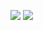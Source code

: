 ![](https://github.com/xdrkush/tuto-reactjs/blob/main/12-portfolio/images/header.png)
![](https://github.com/xdrkush/tuto-reactjs/blob/main/12-portfolio/images/pageid.png)